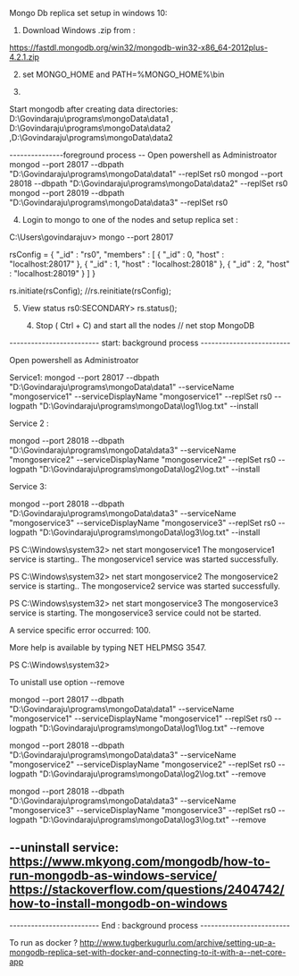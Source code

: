 Mongo Db replica set setup in windows 10:

1) Download Windows .zip from :

https://fastdl.mongodb.org/win32/mongodb-win32-x86_64-2012plus-4.2.1.zip
 
2)  set MONGO_HOME and PATH=%MONGO_HOME%\bin
 
 
3)
Start mongodb after creating data directories:
D:\Govindaraju\programs\mongoData\data1 , D:\Govindaraju\programs\mongoData\data2 ,D:\Govindaraju\programs\mongoData\data2

---------------foreground process 
-- Open powershell as Administroator
mongod --port 28017 --dbpath "D:\Govindaraju\programs\mongoData\data1" --replSet rs0
mongod --port 28018 --dbpath "D:\Govindaraju\programs\mongoData\data2" --replSet rs0
mongod --port 28019 --dbpath "D:\Govindaraju\programs\mongoData\data3" --replSet rs0


4) Login to mongo to one of the nodes and setup replica set : 

C:\Users\govindarajuv> mongo --port 28017

rsConfig = {
      "_id" : "rs0",
      "members" : [
          {
              "_id" : 0,
              "host" : "localhost:28017"
          },
          {
              "_id" : 1,
              "host" : "localhost:28018"
          },
          {
              "_id" : 2,
              "host" : "localhost:28019"
          }
      ]
  }
  
rs.initiate(rsConfig);
//rs.reinitiate(rsConfig);

5) View status 
	rs0:SECONDARY> rs.status();
	

	4) Stop ( Ctrl + C)  and start all the nodes
      // net stop MongoDB




-------------------------  start: background process -------------------------

Open powershell as Administroator

Service1: 
mongod  --port 28017  --dbpath "D:\Govindaraju\programs\mongoData\data1"  --serviceName "mongoservice1"  --serviceDisplayName "mongoservice1"  --replSet rs0 --logpath "D:\Govindaraju\programs\mongoData\log1\log.txt"  --install

Service 2 : 

mongod  --port 28018 --dbpath "D:\Govindaraju\programs\mongoData\data3" --serviceName "mongoservice2"  --serviceDisplayName "mongoservice2"  --replSet rs0 --logpath "D:\Govindaraju\programs\mongoData\log2\log.txt"  --install

Service 3:

mongod  --port 28018 --dbpath "D:\Govindaraju\programs\mongoData\data3" --serviceName "mongoservice3"  --serviceDisplayName "mongoservice3"  --replSet rs0 --logpath "D:\Govindaraju\programs\mongoData\log3\log.txt"  --install


PS C:\Windows\system32> net start mongoservice1
The mongoservice1 service is starting..
The mongoservice1 service was started successfully.

PS C:\Windows\system32> net start mongoservice2
The mongoservice2 service is starting..
The mongoservice2 service was started successfully.

PS C:\Windows\system32> net start mongoservice3
The mongoservice3 service is starting.
The mongoservice3 service could not be started.

A service specific error occurred: 100.

More help is available by typing NET HELPMSG 3547.

PS C:\Windows\system32>


 To unistall use option --remove


mongod  --port 28017  --dbpath "D:\Govindaraju\programs\mongoData\data1"  --serviceName "mongoservice1"  --serviceDisplayName "mongoservice1"  --replSet rs0 --logpath "D:\Govindaraju\programs\mongoData\log1\log.txt"  --remove

mongod  --port 28018 --dbpath "D:\Govindaraju\programs\mongoData\data3" --serviceName "mongoservice2"  --serviceDisplayName "mongoservice2"  --replSet rs0 --logpath "D:\Govindaraju\programs\mongoData\log2\log.txt"  --remove

mongod  --port 28018 --dbpath "D:\Govindaraju\programs\mongoData\data3" --serviceName "mongoservice3"  --serviceDisplayName "mongoservice3"  --replSet rs0 --logpath "D:\Govindaraju\programs\mongoData\log3\log.txt"  --remove

--uninstall service:
https://www.mkyong.com/mongodb/how-to-run-mongodb-as-windows-service/
https://stackoverflow.com/questions/2404742/how-to-install-mongodb-on-windows
------------------ 

 -------------------------  End : background process -------------------------




To run as docker ? 
http://www.tugberkugurlu.com/archive/setting-up-a-mongodb-replica-set-with-docker-and-connecting-to-it-with-a--net-core-app





